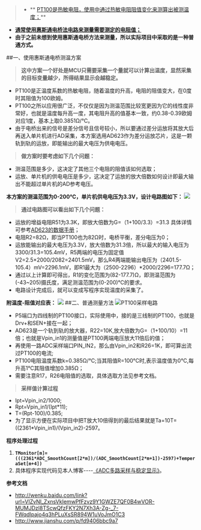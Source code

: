 > * ** [PT100是热敏电阻，使用中通过热敏电阻阻值变化来测算出被测温度；](https://wenku.baidu.com/view/02c4536cb84ae45c3b358cd2.html)**
* **[通常使用惠斯通电桥法电路来测量需要测定的电阻值；](http://www.jianshu.com/p/fd9406bbc9a7)**
* **由于之前未想到使用惠斯通电桥方法来测量，所以实际项目中采取的是一种普通方式。**

##一、使用惠斯通电桥测温方案
>**这中方案一个好处是MCU只需要采集一个量就可以计算出温度，显然采集的目标变量越少，所得结果显示会越稳定。**

* PT100是正温度系数的热敏电阻，随着温度的升高，电阻的阻值变大，在0度时其阻值为100欧姆。
* PT100之所以应用很广泛，不仅仅是因为测温范围比较宽更因为它的线性度非常好，也就是温度每升高一度，其电阻升高的值基本一致，约0.38-0.39欧姆对应1度，基本上取0.3851Ω/℃。
* 由于电桥出来的信号是差分信号且信号较小，所以要通过差分运放将其放大后再送入单片机进行AD采集，本方案选用AD623作为差分运放芯片，这是一颗轨到轨的运放，即能输出的最大电压为供电电压。

>**做方案时要考虑如下几个问题：**
* 测温范围是多少，这决定了其他三个电阻的阻值该如何选取；
* 运放、单片机的供电电压是多少，这决定了运放的放大倍数如何设计即最大输出不能超过单片机的AD参考电压。

**本方案的测温范围为0-200℃，单片机供电电压为3.3V，设计电路图如下：**
![](http://upload-images.jianshu.io/upload_images/4859654-af86a8f8a00a0e7a?imageMogr2/auto-orient/strip%7CimageView2/2/w/1240)
>**通过电路图可以看出如下几个问题：**
* 运放的增益电阻R51为3.3K，即放大倍数为G=（1+100/3.3）=31.3
具体详情可参考[AD623的数据手册](http://www.analog.com/cn/products/amplifiers/instrumentation-amplifiers/ad623.html#product-documentation)；
* 电阻R2=82Ω，即当PT100也为82Ω时，电桥平衡，差分电压为0；
* 运放能输出的最大电压为3.3V，放大倍数为31.3倍，所以最大的输入电压为3300/31.3=105.4mV，R5两端的电压为固定值V2=2.5×2000/2082=2401.5mV，那么R4两端能输出电压为（2401.5-105.4）mV=2296.1mV，即R1最大为（2500-2296）*2000/2296=177.7Ω；
* 通过以上计算即可得出，R1的变化范围为(82-177.7)Ω，即测温范围为(-43~205)摄氏度，满足测温范围为(0-200)℃的要求。
* 电路设计完成后，就可以变成写程序实现温度的采集了。

**附温度-阻值对应表：**
![](http://upload-images.jianshu.io/upload_images/4859654-240f184ce22cd0db?imageMogr2/auto-orient/strip%7CimageView2/2/w/1240)
##二、普通测量方法
![PT100采样电路](http://upload-images.jianshu.io/upload_images/4859654-6e1f103b593ba230?imageMogr2/auto-orient/strip%7CimageView2/2/w/1240)

* P5端口为四线制的PT100接口，实际使用中，接的是三线制的PT100，也就是Drv+和SEN+接在一起；
* AD623是一个轨到轨的放大器，R22=10K,放大倍数为G=（1+100/10）=11倍；也就是Vpin_in1的测量值是PT100两端电压放大11倍后的值；
* 再使用一路ADC采样端口PIN_IN2，那么由Vpin_in2和R26=1K，即可算出流过PT100的电流;
* PT100电阻温度系数k=0.385Ω/°C;当其阻值R=100°C时,表示温度值为0°C,每升高1°C其阻值增加0.385Ω；
* 需要注意R17，R26电阻值的选取，具体选取方法见参考文档。

>**采样值计算过程**
* Ipt=Vpin_in2/1000;
* Rpt=Vpin_in1/(Ipt*11);
* T=(Rpt-100)/0.385;
* 为了显示方便在实际项目中把T放大10倍得到的最后结果就是Ta=10T=((2361*Vpin_in1)/(Vpin_in2)-2597。

**程序处理过程**
1. **`TMonitor[m]=(((2361*ADC_SmoothCount[2*m])/(ADC_SmoothCount[2*m+1])-2597)+TemperaSet[m+4])`**
3.  具体程序实现代码见本人博客----[《ADC多路采样与稳定显示》](http://www.jianshu.com/p/1c7d52111392)。

**参考文档**
* http://wenku.baidu.com/link?url=VIZvNI_ZxnsVkIemwPfFzvz9Y1GWZE7QF0B4wVOR-MUMJDzl8TScwQfzFKY2N7Xh3A-Zg-_7-FWqdIpajo4q3hPLuXsSR894W1uVoJmO1C3
* http://www.jianshu.com/p/fd9406bbc9a7
